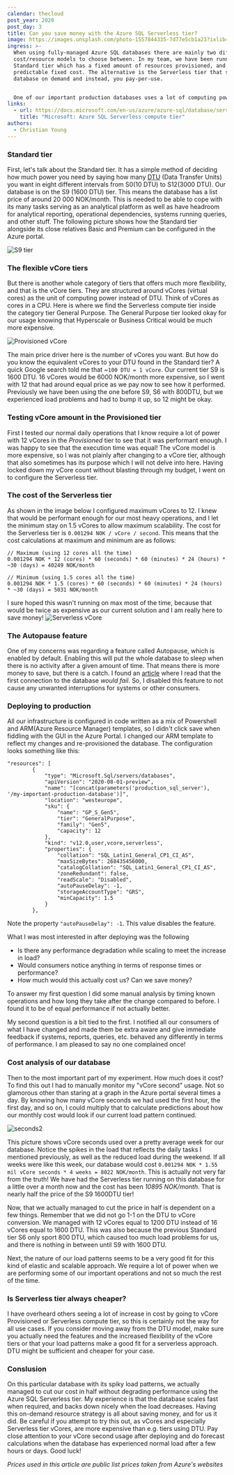 ```yaml
---
calendar: thecloud
post_year: 2020
post_day: 3
title: Can you save money with the Azure SQL Serverless tier?
image: https://images.unsplash.com/photo-1557844335-7d77e5cb1a23?ixlib=rb-1.2.1&ixid=MXwxMjA3fDB8MHxwaG90by1wYWdlfHx8fGVufDB8fHw%3D&auto=format&fit=crop&w=1950&q=80
ingress: >-
  When using fully-managed Azure SQL databases there are mainly two different
  cost/resource models to choose between. In my team, we have been running the
  Standard tier which has a fixed amount of resources provisioned, and thus a
  predictable fixed cost. The alternative is the Serverless tier that scales the
  database on demand and instead, you pay-per-use.


  One of our important production databases uses a lot of computing power while performing various tasks once every morning, and then smaller sporadic load the rest of the day and night. A good fit for the Serverless tier? Could we achieve the same performance at a reduced cost? Read on and I will let you in on what I figured out!
links:
  - url: https://docs.microsoft.com/en-us/azure/azure-sql/database/serverless-tier-overview
    title: "Microsoft: Azure SQL Serverless compute tier"
authors:
  - Christian Young
---
```

### Standard tier
First, let's talk about the Standard tier. It has a simple method of deciding how much power you need by saying how many [DTU](https://docs.microsoft.com/en-us/azure/azure-sql/database/service-tiers-dtu) (Data Transfer Units) you want in eight different intervals from S0(10 DTU) to S12(3000 DTU). Our database is on the S9 (1600 DTU) tier. This means the database has a list price of around 20 000 NOK/month. This is needed to be able to cope with its many tasks serving as an analytical platform as well as have headroom for analytical reporting, operational dependencies, systems running queries, and other stuff. The following picture shows how the Standard tier alongside its close relatives Basic and Premium can be configured in the Azure portal.

![S9 tier](https://user-images.githubusercontent.com/920028/100767431-0d206700-33fa-11eb-8c18-9a861cd5b099.PNG)

### The flexible vCore tiers

But there is another whole category of tiers that offers much more flexibility, and that is the vCore tiers. They are structured around vCores (virtual cores) as the unit of computing power instead of DTU. Think of vCores as cores in a CPU. Here is where we find the Serverless compute tier inside the category tier General Purpose. The General Purpose tier looked okay for our usage knowing that Hyperscale or Business Critical would be much more expensive. 

![Provisioned vCore](https://user-images.githubusercontent.com/920028/100767340-ef530200-33f9-11eb-8bec-7a543aa40654.PNG)

The main price driver here is the number of vCores you want. But how do you know the equivalent vCores to your DTU found in the Standard tier? A quick Google search told me that ~`100 DTU = 1 vCore`. Our current tier S9 is 1600 DTU. 16 vCores would be 6000 NOK/month more expensive, so I went with 12 that had around equal price as we pay now to see how it performed. Previously we have been using the one before S9, S6 with 800DTU, but we experienced load problems and had to bump it up, so 12 might be okay.

### Testing vCore amount in the Provisioned tier

First I tested our normal daily operations that I know require a lot of power with 12 vCores in the _Provisioned_ tier to see that it was performant enough. I was happy to see that the execution time was equal! The vCore model is more expensive, so I was not plainly after changing to a vCore tier, although that also sometimes has its purpose which I will not delve into here. Having locked down my vCore count without blasting through my budget, I went on to configure the Serverless tier.

### The cost of the Serverless tier

As shown in the image below I configured maximum vCores to 12. I knew that would be performant enough for our most heavy operations, and I let the minimum stay on 1.5 vCores to allow maximum scalability. The cost for the Serverless tier is `0.001294 NOK / vCore / second`. This means that the cost calculations at maximum and minimum are as follows:
```
// Maximum (using 12 cores all the time)
0.001294 NOK * 12 (cores) * 60 (seconds) * 60 (minutes) * 24 (hours) * ~30 (days) = 40249 NOK/month

// Minimum (using 1.5 cores all the time)
0.001294 NOK * 1.5 (cores) * 60 (seconds) * 60 (minutes) * 24 (hours) * ~30 (days) = 5031 NOK/month
```
I sure hoped this wasn't running on max most of the time, because that would be twice as expensive as our current solution and I am really here to save money!
![Serverless vCore](https://user-images.githubusercontent.com/920028/100769681-afd9e500-33fc-11eb-8242-060160e6d954.PNG)

### The Autopause feature
One of my concerns was regarding a feature called Autopause, which is enabled by default. Enabling this will put the whole database to sleep when there is no activity after a given amount of time. That means there is more money to save, but there is a catch. I found an [article](https://kohera.be/blog/azure-cloud/should-i-use-serverless-for-all-my-azure-sql-databases/) where I read that the first connection to the database *would fail*. So, I disabled this feature to not cause any unwanted interruptions for systems or other consumers.

### Deploying to production
All our infrastructure is configured in code written as a mix of Powershell and ARM(Azure Resource Manager) templates, so I didn't click save when fiddling with the GUI in the Azure Portal. I changed our ARM template to reflect my changes and re-provisioned the database. The configuration looks something like this:

```jsonnet
"resources": [
        {
            "type": "Microsoft.Sql/servers/databases",
            "apiVersion": "2020-08-01-preview",
            "name": "[concat(parameters('production_sql_server'), '/my-important-production-database')]",
            "location": "westeurope",
            "sku": {
                "name": "GP_S_Gen5",
                "tier": "GeneralPurpose",
                "family": "Gen5",
                "capacity": 12
            },
            "kind": "v12.0,user,vcore,serverless",
            "properties": {
                "collation": "SQL_Latin1_General_CP1_CI_AS",
                "maxSizeBytes": 268435456000,
                "catalogCollation": "SQL_Latin1_General_CP1_CI_AS",
                "zoneRedundant": false,
                "readScale": "Disabled",
                "autoPauseDelay": -1,
                "storageAccountType": "GRS",
                "minCapacity": 1.5
            }
        },
```
Note the property `"autoPauseDelay": -1`. This value disables the feature.

What I was most interested in after deploying was the following
- Is there any performance degradation while scaling to meet the increase in load?
- Would consumers notice anything in terms of response times or performance?
- How much would this actually cost us? Can we save money?

To answer my first question I did some manual analysis by timing known operations and how long they take after the change compared to before. I found it to be of equal performance if not actually better.

My second question is a bit tied to the first. I notified all our consumers of what I have changed and made them be extra aware and give immediate feedback if systems, reports, queries, etc. behaved any differently in terms of performance. I am pleased to say no one complained once!

### Cost analysis of our database

Then to the most important part of my experiment. How much does it cost? To find this out I had to manually monitor my "vCore second" usage. Not so glamorous other than staring at a graph in the Azure portal several times a day. By knowing how many vCore seconds we had used the first hour, the first day, and so on, I could multiply that to calculate predictions about how our monthly cost would look if our current load pattern continued.
 
![seconds2](https://user-images.githubusercontent.com/920028/100775234-490bfa00-3403-11eb-8186-9dc23c68f979.PNG)

This picture shows vCore seconds used over a pretty average week for our database. Notice the spikes in the load that reflects the daily tasks I mentioned previously, as well as the reduced load during the weekend. If all weeks were like this week, our database would cost `0.001294 NOK * 1.55 mil vCore seconds * 4 weeks = 8022 NOK/month`. This is actually not very far from the truth! We have had the Serverless tier running on this database for a little over a month now and the cost has been *10895 NOK/month*. That is nearly half the price of the S9 1600DTU tier!

Now, that we actually managed to cut the price in half is dependent on a few things. Remember that we did not go 1-1 on the DTU to vCore conversion. We managed with 12 vCores equal to 1200 DTU instead of 16 vCores equal to 1600 DTU. This was also because the previous Standard tier S6 only sport 800 DTU, which caused too much load problems for us, and there is nothing in between until S9 with 1600 DTU.

Next, the nature of our load patterns seems to be a very good fit for this kind of elastic and scalable approach. We require a lot of power when we are performing some of our important operations and not so much the rest of the time.

### Is Serverless tier always cheaper?

I have overheard others seeing a lot of increase in cost by going to vCore Provisioned or Serverless compute tier, so this is certainly not the way for all use cases. If you consider moving away from the DTU model, make sure you actually need the features and the increased flexibility of the vCore tiers or that your load patterns make a good fit for a serverless approach. DTU might be sufficient and cheaper for your case.

### Conslusion 
On this particular database with its spiky load patterns, we actually managed to cut our cost in half without degrading performance using the Azure SQL Serverless tier. My experience is that the database scales fast when required, and backs down nicely when the load decreases. Having this on-demand resource strategy is all about saving money, and for us it did. Be careful if you attempt to try this out, as vCores and especially Serverless tier vCores, are more expensive than e.g. tiers using DTU. Pay close attention to your vCore second usage after deploying and do forecast calculations when the database has experienced normal load after a few hours or days. Good luck!

_Prices used in this article are public list prices taken from Azure's websites_